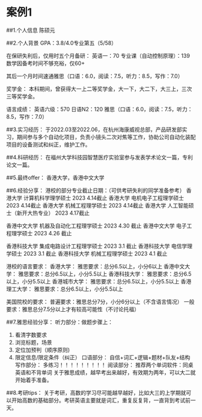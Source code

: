 # 案例1

##1.个人信息
陈硕元

##2.个人背景
GPA：3.8/4.0专业第五（5/58）

在保研失利后，仅用时五个月备研：
英语一：70
专业课（自动控制原理）：139
数学因备考时间不够充裕，仅60+

其后一个月时间速通雅思（口语：6.0，阅读：7.5，听力：8.5，写作：7.0）

奖学金：
本科期间，曾获得大一上二等奖学金，大一下，大二下，大三上，三次三等奖学金。

语言成绩：
英语六级：570
日语N2：120
雅思（口语：6.0，阅读：7.5，听力：8.5，写作：7.0）

##3.实习经历：
于2022.03至2022.06，在杭州海康威视总部，产品研发部实习，期间参与多个自动化项目，负责小镜头二次对焦等工作，协助公司自动化装配项目的设备测试和纠正，维护工作。

##4.科研经历：
在福州大学科技园智慧医疗实验室参与发表学术论文一篇，专利论文一篇。

##5.最终offer：
香港大学，香港中文大学

##6.经验分享：
  港校的部分专业截止日期：（可供考研失利的同学准备参考）
  香港大学 计算机科学理学硕士               2023 4.14截止
  香港大学 电机电子工程理学硕士             2023 4.14截止
香港大学 机械工程理学硕士                 2023 4.14截止
  香港大学 人工智能硕士（新开大热专业）     2023 4.17截止

香港中文大学 机器及自动化工程理学硕士        2023 4.30 截止
香港中文大学 电子工程理学硕士                2023 4.26 截止

香港科技大学 集成电路设计工程理学硕士        2023 3.1 截止
香港科技大学 电信学理学硕士                  2023 3.1 截止
香港科技大学 机械工程理学硕士                2023 4.1 截止

港校的语言要求：
香港大学：         雅思要求：总分6.5以上，小分6以上
香港中文大学：     雅思要求：总分6.5以上，小分5.5以上
香港科技大学：     雅思要求：总分6.5以上，小分5.5以上
香港城市大学：     雅思要求：总分6.5以上，小分5.5以上
香港理工大学：     雅思要求：总分6.5以上，小分5.5以上

美国院校的要求：
普遍要求：雅思总分7分，小分6分以上（不含语言情况）
一般要求：雅思总分7.5分以上才有较高可能性（不讨论托福）


##7.雅思经验分享：
   听力部分：做题步骤上：
1.	看清字数要求
2.	浏览标题，场景
3.	定位加预判（顺序原则)
4.	限定信息/限定条件（纠正）
口语部分：
自信+词汇+逻辑+题材+队友+结构
写作部分：
 多练习！！！！！！！！！
阅读部分：
推荐两个单词软件：同桌英语和不背单词
关于雅思成绩，越早考出来越好，有效期为两年，可以大二就开始着手准备。

##8.考研tips：
关于考研，高数的学习尽可能越早越好，比如大三的上学期就可以开始高数的基础部分。考研英语主要就是词汇，重复反复背，一直背到考试前一天。
